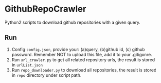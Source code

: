 # GithubRepoCrawler
Python2 scripts to download github repositories with a given query.

## Run
1. Config `config.json`, provide your: (a)query, (b)github id, (c) github password. Remember NOT to upload this file, add it to your .gitigonre.
2. Run `url_crawler.py` to get all related repository urls, the result is stored in `urlList.json`
3. Run `repo_downloader.py` to download all repositories, the result is stored in `repo` directory under script path.